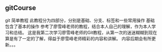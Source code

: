 ## gitCourse

git 简单教程
此教程分为四部分，分别是基础、分支、标签和一些常用操作
基础包含了基本的操作
参考了廖雪峰老师的教程，结合本人自己的理解，作为本人学习和总结。
这是我第二次学习廖雪峰老师的Git教程，从第一次的迷迷糊糊到现在算是有了一定的了解，得益于廖雪峰老师精彩的内容和讲解。
内容后期会有所更新。。。
